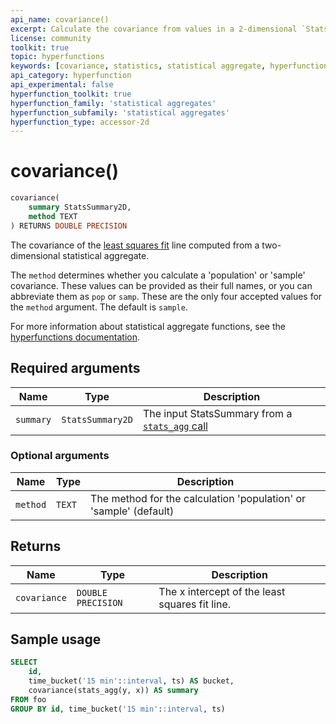 ```yaml
---
api_name: covariance()
excerpt: Calculate the covariance from values in a 2-dimensional `StatsSummary`
license: community
toolkit: true
topic: hyperfunctions
keywords: [covariance, statistics, statistical aggregate, hyperfunctions, toolkit]
api_category: hyperfunction
api_experimental: false
hyperfunction_toolkit: true
hyperfunction_family: 'statistical aggregates'
hyperfunction_subfamily: 'statistical aggregates'
hyperfunction_type: accessor-2d
---
```


# covariance() <tag type="toolkit" content="Toolkit" />

```sql
covariance(
    summary StatsSummary2D,
    method TEXT 
) RETURNS DOUBLE PRECISION
```
The covariance of the [least squares fit][least-squares] line 
computed from a two-dimensional statistical aggregate. 

The `method` determines whether you calculate a 'population' or 'sample' covariance. 
These values can be provided as their full names, or you can abbreviate them as `pop` or `samp`. These
are the only four accepted values for the `method` argument. The default is `sample`.

For more information about statistical aggregate functions, see the
[hyperfunctions documentation][hyperfunctions-stats-agg].

## Required arguments

|Name|Type|Description|
|-|-|-|
|`summary`|`StatsSummary2D`|The input StatsSummary from a [`stats_agg` call][stats-agg]|

### Optional arguments

|Name|Type|Description|
|-|-|-|
|`method`|`TEXT`|The method for the calculation 'population' or 'sample' (default)|

## Returns

|Name|Type|Description|
|-|-|-|
|`covariance`|`DOUBLE PRECISION`|The x intercept of the least squares fit line.|

## Sample usage

```sql
SELECT
    id,
    time_bucket('15 min'::interval, ts) AS bucket,
    covariance(stats_agg(y, x)) AS summary
FROM foo
GROUP BY id, time_bucket('15 min'::interval, ts)
```


[hyperfunctions-stats-agg]: /timescaledb/:currentVersion:/how-to-guides/hyperfunctions/stats-aggs/
[stats-agg]: /api/:currentVersion:/hyperfunctions/stats_aggs/stats_agg/
[least-squares]:https://en.wikipedia.org/wiki/Least_squares
